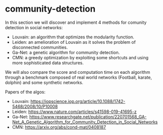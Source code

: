 # community-detection

In this section we will discover and implement 4 methods for comunity detection in social networks:
  * Louvain: an algorithm that optimizes the modularity function.
  * Leiden: an amelioration of Louvain as it solves the problem of disconnected communities. 
  * Ga-Net: a genetic algorithm for community detection.
  * CMN: a greedy optimization by exploiting some shortcuts and using more sophisticated data structures.

We will also compare the score and computation time on each algorithm through a benchmark composed of real world networks (Football, karate, dolphin) and some synthetic networks.

Papers of the algos:
  * Louvain: https://iopscience.iop.org/article/10.1088/1742-5468/2008/10/P10008
  * Leiden: https://www.nature.com/articles/s41598-019-41695-z
  * Ga-Net: https://www.researchgate.net/publication/220701568_GA-Net_A_Genetic_Algorithm_for_Community_Detection_in_Social_Networks
  * CMN: https://arxiv.org/abs/cond-mat/0408187
